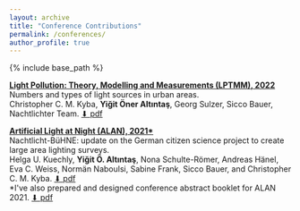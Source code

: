 ```yaml
---
layout: archive
title: "Conference Contributions"
permalink: /conferences/
author_profile: true
---
```



{% include base_path %}

**[Light Pollution: Theory, Modelling and Measurements (LPTMM), 2022](https://martinaube.wixsite.com/lptmm)**<br/>
Numbers and types of light sources in urban areas.<br/>
Christopher C. M. Kyba, **Yiğit Öner Altıntaş**, Georg Sulzer, Sicco Bauer, Nachtlichter Team. [⬇︎ pdf](../files/lptmm2022_abstract.pdf)<br/>

**[Artificial Light at Night (ALAN), 2021*](http://www.artificiallightatnight.org)**<br/>
Nachtlicht-BüHNE: update on the German citizen science project to create large area lighting surveys.<br/>
Helga U. Kuechly, **Yiğit Ö. Altıntaş**, Nona Schulte-Römer, Andreas Hänel, Eva C. Weiss, Normän Naboulsi, Sabine Frank, Sicco Bauer, and Christopher C. M. Kyba. [⬇︎ pdf](../files/alan2021_abstract.pdf)<br/>
*I've also prepared and designed conference abstract booklet for ALAN 2021. [⬇︎ pdf](../files/alan2021_abstract_booklet.pdf)<br/>
<br/>